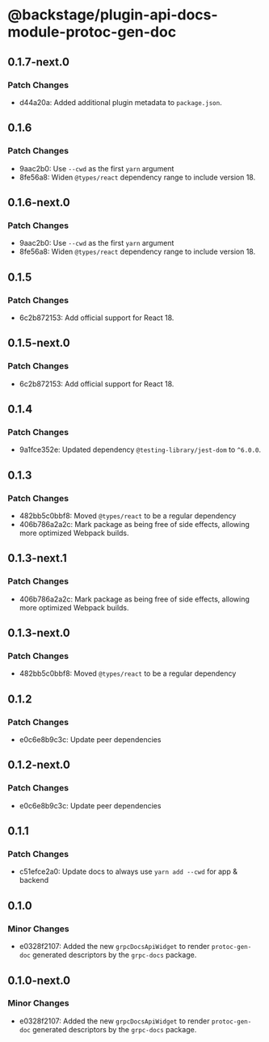 # @backstage/plugin-api-docs-module-protoc-gen-doc

## 0.1.7-next.0

### Patch Changes

- d44a20a: Added additional plugin metadata to `package.json`.

## 0.1.6

### Patch Changes

- 9aac2b0: Use `--cwd` as the first `yarn` argument
- 8fe56a8: Widen `@types/react` dependency range to include version 18.

## 0.1.6-next.0

### Patch Changes

- 9aac2b0: Use `--cwd` as the first `yarn` argument
- 8fe56a8: Widen `@types/react` dependency range to include version 18.

## 0.1.5

### Patch Changes

- 6c2b872153: Add official support for React 18.

## 0.1.5-next.0

### Patch Changes

- 6c2b872153: Add official support for React 18.

## 0.1.4

### Patch Changes

- 9a1fce352e: Updated dependency `@testing-library/jest-dom` to `^6.0.0`.

## 0.1.3

### Patch Changes

- 482bb5c0bbf8: Moved `@types/react` to be a regular dependency
- 406b786a2a2c: Mark package as being free of side effects, allowing more optimized Webpack builds.

## 0.1.3-next.1

### Patch Changes

- 406b786a2a2c: Mark package as being free of side effects, allowing more optimized Webpack builds.

## 0.1.3-next.0

### Patch Changes

- 482bb5c0bbf8: Moved `@types/react` to be a regular dependency

## 0.1.2

### Patch Changes

- e0c6e8b9c3c: Update peer dependencies

## 0.1.2-next.0

### Patch Changes

- e0c6e8b9c3c: Update peer dependencies

## 0.1.1

### Patch Changes

- c51efce2a0: Update docs to always use `yarn add --cwd` for app & backend

## 0.1.0

### Minor Changes

- e0328f2107: Added the new `grpcDocsApiWidget` to render `protoc-gen-doc` generated descriptors by the `grpc-docs` package.

## 0.1.0-next.0

### Minor Changes

- e0328f2107: Added the new `grpcDocsApiWidget` to render `protoc-gen-doc` generated descriptors by the `grpc-docs` package.
